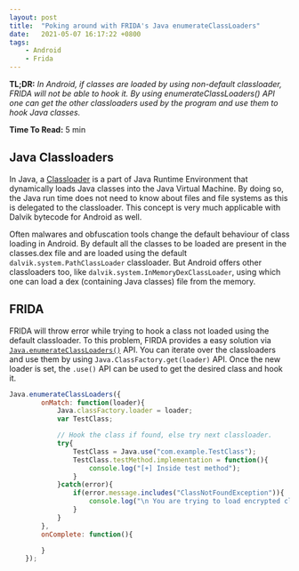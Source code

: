 ```yaml
---
layout: post
title:  "Poking around with FRIDA's Java enumerateClassLoaders"
date:   2021-05-07 16:17:22 +0800
tags:
    - Android
    - Frida
---
```


**TL;DR:** *In Android, if classes are loaded by using non-default classloader, FRIDA will not be able to hook it. By using enumerateClassLoaders() API one can get the other classloaders used by the program and use them to hook Java classes.*

**Time To Read:** 5 min

## Java Classloaders

In Java, a [Classloader](https://en.wikipedia.org/wiki/Java_Classloader) is a part of Java Runtime Environment that dynamically loads Java classes into the Java Virtual Machine. By doing so, the Java run time does not need to know about files and file systems as this is delegated to the classloader. This concept is very much applicable with Dalvik bytecode for Android as well.

Often malwares and obfuscation tools change the default behaviour of class loading in Android. By default all the classes to be loaded are present in the classes.dex file and are loaded using the default `dalvik.system.PathClassLoader` classloader. But Android offers other classloaders too, like `dalvik.system.InMemoryDexClassLoader`, using which one can load a dex (containing Java classes) file from the memory.

## FRIDA

FRIDA will throw error while trying to hook a class not loaded using the default classloader. To this problem, FIRDA provides a easy solution via [`Java.enumerateClassLoaders()`](https://frida.re/docs/javascript-api/#java) API. You can iterate over the classloaders and use them by using `Java.ClassFactory.get(loader)` API. Once the new loader is set, the `.use()` API can be used to get the desired class and hook it.


```js
Java.enumerateClassLoaders({
        onMatch: function(loader){
            Java.classFactory.loader = loader;
            var TestClass;

            // Hook the class if found, else try next classloader.
            try{
                TestClass = Java.use("com.example.TestClass");
                TestClass.testMethod.implementation = function(){
                    console.log("[+] Inside test method");
                }
            }catch(error){
                if(error.message.includes("ClassNotFoundException")){
                    console.log("\n You are trying to load encrypted class, trying next loader");
                }
            }
        },
        onComplete: function(){

        }
    });
```
